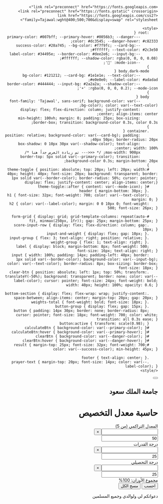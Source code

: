<!DOCTYPE html>
<html lang="ar" dir="rtl">
<head>
    <meta charset="UTF-8">
    <meta name="viewport" content="width=device-width, initial-scale=1.0">
    <title>حاسبة معدل التخصيص - نسخة عريضة</title>
    
    <link rel="preconnect" href="https://fonts.googleapis.com">
    <link rel="preconnect" href="https://fonts.gstatic" crossorigin>
    <link href="https://fonts.googleapis.com/css2?family=Tajawal:wght@400;500;700&display=swap" rel="stylesheet">
    
    <style>
        :root {
            --primary-color: #007bff; --primary-hover: #0056b3; --danger-color: #dc3545; --danger-hover: #c82333;
            --success-color: #28a745; --bg-color: #f7f9fc; --card-bg: #ffffff; --text-color: #2c3e50;
            --label-color: #34495e; --border-color: #dee2e6; --input-bg: #ffffff; --shadow-color: rgba(0, 0, 0, 0.08);
            --mode-icon: '🌙';
        }
        body.dark-mode {
            --bg-color: #121212; --card-bg: #1e1e1e; --text-color: #e0e0e0; --label-color: #adadad;
            --border-color: #444444; --input-bg: #2a2a2a; --shadow-color: rgba(0, 0, 0, 0.2); --mode-icon: '☀️';
        }
        body {
            font-family: 'Tajawal', sans-serif; background-color: var(--bg-color); color: var(--text-color);
            display: flex; flex-direction: column; justify-content: center; align-items: center;
            min-height: 100vh; margin: 0; padding: 25px; box-sizing: border-box; transition: background-color 0.3s, color 0.3s;
        }
        .container {
            position: relative; background-color: var(--card-bg); padding: 40px 50px; border-radius: 20px;
            box-shadow: 0 10px 30px var(--shadow-color); text-align: center; width: 100%;
            max-width: 900px; /* <<<--- تم زيادة العرض جداً هنا */
            border-top: 5px solid var(--primary-color); transition: background-color 0.3s; margin-bottom: 20px;
        }
        #theme-toggle { position: absolute; top: 20px; left: 20px; width: 40px; height: 40px; font-size: 20px; background: transparent; border: 1px solid var(--border-color); border-radius: 50%; cursor: pointer; display: flex; justify-content: center; align-items: center;}
        #theme-toggle::after { content: var(--mode-icon); }
        .header { margin-bottom: 30px; }
        h1 { font-size: 32px; font-weight: 700; color: var(--text-color); margin: 0; }
        h2 { color: var(--label-color); margin: 0 0 10px 0; font-weight: 500; font-size: 26px; }
        
        #form-grid { display: grid; grid-template-columns: repeat(auto-fit, minmax(250px, 1fr)); gap: 25px; margin-bottom: 25px; }
        .score-input-row { display: flex; flex-direction: column; gap: 10px; }
        .input-and-weight { display: flex; gap: 10px; }
        .input-group { flex: 3; text-align: right; position: relative; }
        .weight-group { flex: 1; text-align: right; }
        label { display: block; margin-bottom: 8px; font-weight: 500; font-size: 16px; text-align: right; }
        input { width: 100%; padding: 14px; padding-left: 40px; border: 1px solid var(--border-color); background-color: var(--input-bg); color: var(--text-color); border-radius: 8px; box-sizing: border-box; font-size: 18px; }
        .clear-btn { position: absolute; left: 1px; top: 50%; transform: translateY(-50%); background: transparent; border: none; color: var(--label-color); cursor: pointer; font-size: 24px; font-weight: bold; width: 40px; height: 100%; opacity: 0.6; }
        
        .bottom-section { display: flex; flex-wrap: wrap; justify-content: space-between; align-items: center; margin-top: 20px; gap: 20px; }
        .weights-total { font-weight: bold; font-size: 18px; }
        .button-group { display: flex; gap: 15px; }
        button { padding: 14px 30px; border: none; border-radius: 8px; cursor: pointer; font-size: 18px; font-weight: 700; color: white; transition: all 0.3s ease; }
        button:active { transform: scale(0.98); }
        #calculateBtn { background-color: var(--primary-color); }
        #calculateBtn:hover { background-color: var(--primary-hover); }
        #clearBtn { background-color: var(--danger-color); }
        #clearBtn:hover { background-color: var(--danger-hover); }
        #result { margin-top: 25px; font-size: 32px; font-weight: 700; color: var(--success-color); min-height: 45px; }
        
        .footer { text-align: center; } 
        .prayer-text { margin-top: 20px; font-size: 14px; color: var(--label-color); }
    </style>
</head>
<body>
<div class="container">
    <button id="theme-toggle" title="تبديل الوضع"></button>
    <div class="header"><h2>جامعة الملك سعود</h2><h1>حاسبة معدل التخصيص</h1></div>
    <form id="calculatorForm" onsubmit="return false;">
        <div id="form-grid">
            <div class="score-input-row">
                <label for="gpa">المعدل التراكمي (من 5)</label>
                <div class="input-and-weight">
                    <div class="input-group"><input type="text" inputmode="decimal" id="gpa"><button type="button" class="clear-btn" onclick="clearInput('gpa')">&times;</button></div>
                    <div class="weight-group"><input type="text" inputmode="numeric" id="gpa-weight" value="50" class="weight-input"></div>
                </div>
            </div>
            <div class="score-input-row">
                <label for="qudrat">درجة القدرات</label>
                <div class="input-and-weight">
                    <div class="input-group"><input type="text" inputmode="numeric" id="qudrat"><button type="button" class="clear-btn" onclick="clearInput('qudrat')">&times;</button></div>
                    <div class="weight-group"><input type="text" inputmode="numeric" id="qudrat-weight" value="25" class="weight-input"></div>
                </div>
            </div>
            <div class="score-input-row">
                <label for="tahsili">درجة التحصيلي</label>
                <div class="input-and-weight">
                    <div class="input-group"><input type="text" inputmode="numeric" id="tahsili"><button type="button" class="clear-btn" onclick="clearInput('tahsili')">&times;</button></div>
                    <div class="weight-group"><input type="text" inputmode="numeric" id="tahsili-weight" value="25" class="weight-input"></div>
                </div>
            </div>
        </div>
        <div class="bottom-section">
            <div class="weights-total" id="weights-total-text">مجموع الأوزان: 100%</div>
            <div class="button-group">
                <button id="calculateBtn" type="button" onclick="calculate()">احسب</button>
                <button id="clearBtn" type="button" onclick="clearData()">مسح الكل</button>
            </div>
        </div>
    </form>
    <div id="result"></div>
</div>
<div class="footer"><p class="prayer-text">دعواتكم لي ولوالدي وجميع المسلمين</p></div>
<script>
    const resultDiv = document.getElementById('result');
    const dangerColor = getComputedStyle(document.documentElement).getPropertyValue('--danger-color').trim();
    const successColor = getComputedStyle(document.documentElement).getPropertyValue('--success-color').trim();
    const themeToggle = document.getElementById('theme-toggle');
    const body = document.body;
    themeToggle.addEventListener('click', () => {
        body.classList.toggle('dark-mode');
        localStorage.setItem('theme', body.classList.contains('dark-mode') ? 'dark' : 'light');
    });
    const weightInputs = document.querySelectorAll('.weight-input');
    const weightsTotalText = document.getElementById('weights-total-text');
    function updateWeightsTotal() {
        let total = 0;
        weightInputs.forEach(input => {
            total += convertToEnglishNumerals(input.value) || 0;
        });
        weightsTotalText.textContent = `مجموع الأوزان: ${total}%`;
        weightsTotalText.style.color = total !== 100 ? dangerColor : successColor;
    }
    weightInputs.forEach(input => input.addEventListener('input', updateWeightsTotal));
    document.addEventListener('DOMContentLoaded', () => {
        if (localStorage.getItem('theme') !== 'light') {
            body.classList.add('dark-mode');
        }
        updateWeightsTotal();
    });
    function convertToEnglishNumerals(str) {
        if (str === null || str === undefined || String(str).trim() === '') return NaN;
        const arabicEastern = /[\u0660-\u0669]/g;
        const arabicIndic = /[\u06F0-\u06F9]/g;
        let newStr = String(str).replace(arabicEastern, d => d.charCodeAt(0) - 0x0660).replace(arabicIndic, d => d.charCodeAt(0) - 0x06F0).replace(/٫/g, '.');
        return parseFloat(newStr);
    }
    function calculate() {
        const gpa = convertToEnglishNumerals(document.getElementById('gpa').value);
        const qudrat = convertToEnglishNumerals(document.getElementById('qudrat').value);
        const tahsili = convertToEnglishNumerals(document.getElementById('tahsili').value);
        const gpaWeight = convertToEnglishNumerals(document.getElementById('gpa-weight').value);
        const qudratWeight = convertToEnglishNumerals(document.getElementById('qudrat-weight').value);
        const tahsiliWeight = convertToEnglishNumerals(document.getElementById('tahsili-weight').value);
        if (isNaN(gpa) || isNaN(qudrat) || isNaN(tahsili) || isNaN(gpaWeight) || isNaN(qudratWeight) || isNaN(tahsiliWeight)) {
            resultDiv.innerText = 'الرجاء إدخال جميع القيم والأوزان.';
            resultDiv.style.color = dangerColor;
            return;
        }
        const totalWeight = gpaWeight + qudratWeight + tahsiliWeight;
        if (Math.round(totalWeight) !== 100) {
            resultDiv.innerText = 'مجموع الأوزان يجب أن يكون 100%.';
            resultDiv.style.color = dangerColor;
            return;
        }
        const gpaPercentage = (gpa / 5) * 100;
        const weightedScore = (gpaPercentage * (gpaWeight / 100)) + (qudrat * (qudratWeight / 100)) + (tahsili * (tahsiliWeight / 100));
        const arabicResult = new Intl.NumberFormat('ar-SA', { minimumFractionDigits: 2, maximumFractionDigits: 2 }).format(weightedScore);
        resultDiv.innerText = `النسبة الموزونة النهائية: ${arabicResult}٪`;
        resultDiv.style.color = successColor;
    }
    function clearInput(inputId) {
        document.getElementById(inputId).value = '';
        document.getElementById(inputId).focus();
    }
    function clearData() {
        document.getElementById('calculatorForm').reset();
        resultDiv.innerText = '';
        updateWeightsTotal();
    }
</script>
</body>
</html>
